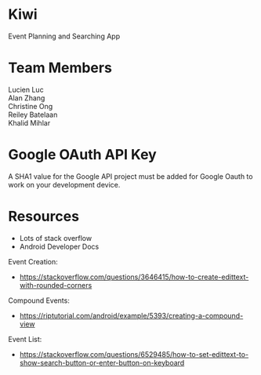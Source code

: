 # Kiwi

Event Planning and Searching App

# Team Members

Lucien Luc <br />
Alan Zhang <br />
Christine Ong <br />
Reiley Batelaan <br />
Khalid Mihlar <br />

# Google OAuth API Key

A SHA1 value for the Google API project must be added for Google Oauth to work on your development device.

# Resources
- Lots of stack overflow
- Android Developer Docs

Event Creation:
- https://stackoverflow.com/questions/3646415/how-to-create-edittext-with-rounded-corners

Compound Events:
- https://riptutorial.com/android/example/5393/creating-a-compound-view

Event List:
- https://stackoverflow.com/questions/6529485/how-to-set-edittext-to-show-search-button-or-enter-button-on-keyboard

